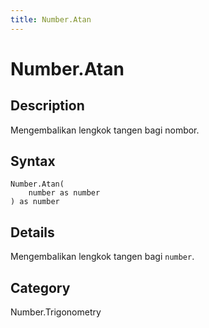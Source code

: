 ```yaml
---
title: Number.Atan
---
```


# Number.Atan


## Description

Mengembalikan lengkok tangen bagi nombor.


## Syntax

```powerquery
Number.Atan(
    number as number
) as number
```


## Details

Mengembalikan lengkok tangen bagi <code>number</code>.



## Category
Number.Trigonometry
